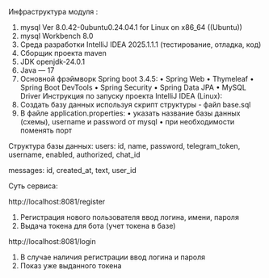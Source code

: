 Инфраструктура модуля :
1. mysql  Ver 8.0.42-0ubuntu0.24.04.1 for Linux on x86_64 ((Ubuntu))
2. mysql Workbench 8.0
3. Среда разработки IntelliJ IDEA 2025.1.1.1 (тестирование, отладка, код)
4. Сборщик проекта maven
5. JDK openjdk-24.0.1
6. Java — 17
7. Основной фрэймворк Spring boot 3.4.5:
    • Spring Web
    • Thymeleaf
    • Spring Boot DevTools
    • Spring Security
    • Spring Data JPA
    • MySQL Driver
Инструкция по запуску проекта IntelliJ IDEA (Linux):
1. Создать базу данных используя скрипт структуры - файл base.sql 
2. В файле application.properties:
    • указать название базы данных (схемы), username и password от mysql
    • при необходимости поменять порт
   
   
Структура базы данных:
users:
id, name, password, telegram_token, username, enabled, authorized, chat_id

messages:
id, created_at, text, user_id


Суть сервиса:

http://localhost:8081/register
1. Регистрация нового пользователя ввод логина, имени, пароля
2. Выдача токена для бота (учет токена в базе)

http://localhost:8081/login
1. В случае наличия регистрации ввод логина и пароля
2. Показ уже выданного токена

